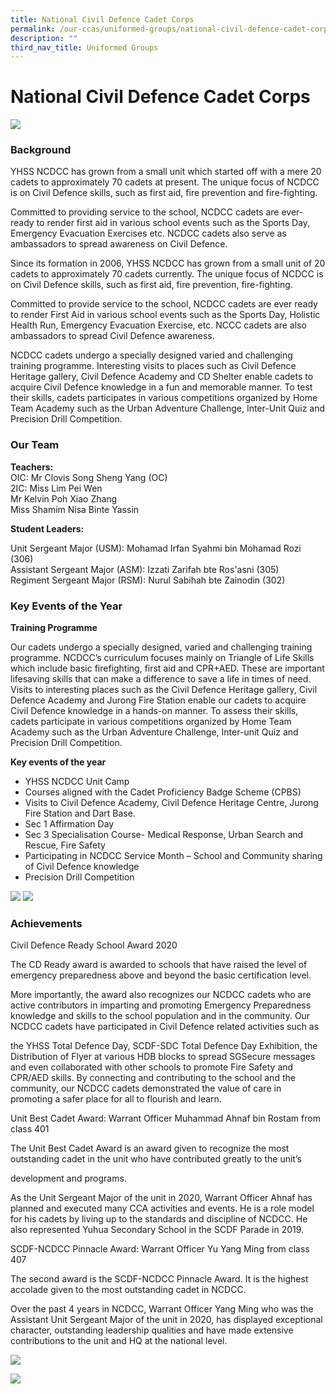 ```yaml
---
title: National Civil Defence Cadet Corps
permalink: /our-ccas/uniformed-groups/national-civil-defence-cadet-corps
description: ""
third_nav_title: Uniformed Groups
---
```

# **National Civil Defence Cadet Corps**

![](/images/20180918_NCDCC.jpg)

### Background

YHSS NCDCC has grown from a small unit which started off with a mere 20 cadets to approximately 70 cadets at present. The unique focus of NCDCC is on Civil Defence skills, such as first aid, fire prevention and fire-fighting.  

Committed to providing service to the school, NCDCC cadets are ever-ready to render first aid in various school events such as the Sports Day, Emergency Evacuation Exercises etc. NCDCC cadets also serve as ambassadors to spread awareness on Civil Defence.

Since its formation in 2006, YHSS NCDCC has grown from a small unit of 20 cadets to approximately 70 cadets currently. The unique focus of NCDCC is on Civil Defence skills, such as first aid, fire prevention, fire-fighting.  

Committed to provide service to the school, NCDCC cadets are ever ready to render First Aid in various school events such as the Sports Day, Holistic Health Run, Emergency Evacuation Exercise, etc. NCCC cadets are also ambassadors to spread Civil Defence awareness. 

NCDCC cadets undergo a specially designed varied and challenging training programme. Interesting visits to places such as Civil Defence Heritage gallery, Civil Defence Academy and CD Shelter enable cadets to acquire Civil Defence knowledge in a fun and memorable manner. To test their skills, cadets participates in various competitions organized by Home Team Academy such as the Urban Adventure Challenge, Inter-Unit Quiz and Precision Drill Competition.

  

### Our Team

**Teachers:**  
OIC: Mr Clovis Song Sheng Yang (OC)   
2IC: Miss Lim Pei Wen   
Mr Kelvin Poh Xiao Zhang   
Miss Shamim Nisa Binte Yassin 

**Student Leaders:**

Unit Sergeant Major (USM): Mohamad Irfan Syahmi bin Mohamad Rozi (306)   
Assistant Sergeant Major (ASM): Izzati Zarifah bte Ros'asni (305)   
Regiment Sergeant Major (RSM): Nurul Sabihah bte Zainodin (302)

### Key Events of the Year

**Training Programme** 

Our cadets undergo a specially designed, varied and challenging training programme. NCDCC’s curriculum focuses mainly on Triangle of Life Skills which include basic firefighting, first aid and CPR+AED. These are important lifesaving skills that can make a difference to save a life in times of need. Visits to interesting places such as the Civil Defence Heritage gallery, Civil Defence Academy and Jurong Fire Station enable our cadets to acquire Civil Defence knowledge in a hands-on manner. To assess their skills, cadets participate in various competitions organized by Home Team Academy such as the Urban Adventure Challenge, Inter-unit Quiz and Precision Drill Competition. 

**Key events of the year**

* YHSS NCDCC Unit Camp    
* Courses aligned with the Cadet Proficiency Badge Scheme (CPBS)   
* Visits to Civil Defence Academy, Civil Defence Heritage Centre, Jurong Fire Station and Dart Base.   
* Sec 1 Affirmation Day    
* Sec 3 Specialisation Course- Medical Response, Urban Search and Rescue, Fire Safety   
* Participating in NCDCC Service Month – School and Community sharing of Civil Defence knowledge    
* Precision Drill Competition

![](/images/ncd1.jpg)
![](/images/ncd2.jpg)

### Achievements

Civil Defence Ready School Award 2020

The CD Ready award is awarded to schools that have raised the level of emergency preparedness above and beyond the basic certification level.

More importantly, the award also recognizes our NCDCC cadets who are active contributors in imparting and promoting Emergency Preparedness knowledge and skills to the school population and in the community. Our NCDCC cadets have participated in Civil Defence related activities such as

the YHSS Total Defence Day, SCDF-SDC Total Defence Day Exhibition, the Distribution of Flyer at various HDB blocks to spread SGSecure messages and even collaborated with other schools to promote Fire Safety and CPR/AED skills. By connecting and contributing to the school and the community, our NCDCC cadets demonstrated the value of care in promoting a safer place for all to flourish and learn.

Unit Best Cadet Award: Warrant Officer Muhammad Ahnaf bin Rostam from class 401

The Unit Best Cadet Award is an award given to recognize the most outstanding cadet in the unit who have contributed greatly to the unit’s

development and programs. 

As the Unit Sergeant Major of the unit in 2020, Warrant Officer Ahnaf has planned and executed many CCA activities and events. He is a role model for his cadets by living up to the standards and discipline of NCDCC. He also represented Yuhua Secondary School in the SCDF Parade in 2019.

SCDF-NCDCC Pinnacle Award: Warrant Officer Yu Yang Ming from class 407

The second award is the SCDF-NCDCC Pinnacle Award. It is the highest accolade given to the most outstanding cadet in NCDCC. 

Over the past 4 years in NCDCC, Warrant Officer Yang Ming who was the Assistant Unit Sergeant Major of the unit in 2020, has displayed exceptional character, outstanding leadership qualities and have made extensive contributions to the unit and HQ at the national level.

![](/images/ncd3.jpg)

![](/images/ncd6.jpg)